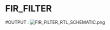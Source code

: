 # FIR_FILTER


#OUTPUT :
![FIR_FILTER_RTL_SCHEMATIC.png](https://github.com/user-attachments/assets/7de3e719-be44-4754-b6e9-6773fb1e9bd2)

